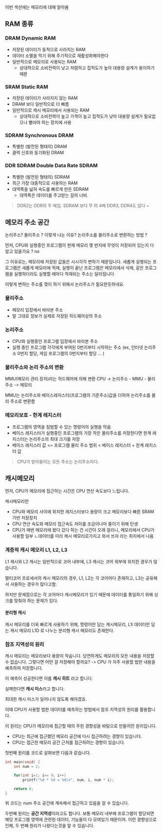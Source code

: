 이번 섹션에는 메모리에 대해 알아봄

## RAM 종류

### DRAM Dynamic RAM

- 저장된 데이터가 동적으로 사라지는 RAM
- 데이터 소멸을 막기 위해 주기적으로 재활성화해야한다
- 일반적으로 메모리로 사용되는 RAM
  - 상대적으로 소비전력이 낮고 저렴하고 집적도가 높아 대용량 설계가 용이하기 때문

### SRAM Static RAM

- 저장된 데이터가 사라지지 않는 RAM
- DRAM 보다 일반적으로 더 빠름
- 일반적으로 캐시 메모리에서 사용되는 RAM
  - 상대적으로 소비전력이 높고 가격이 높고 집적도가 낮아 대용량 설계가 필요없으나 빨라야 하는 장치에 사용

### SDRAM Synchronous DRAM

- 특별한 (발전된 형태의) DRAM
- 클럭 신호와 동기화된 DRAM

### DDR SDRAM Double Data Rate SDRAM

- 특별한 (발전된 형태의) SDRAM 
- 최근 가장 대중적으로 사용하는 RAM
- 대역폭을 넓혀 속도를 빠르게 만든 SDRAM
  - 대역폭은 데이터를 주고받는 길의 너비.

> DDR2는 DDR의 두 배임. SDRAM 보다 무 려 4배
> DDR3, DDR4도 있다 ~

## 메모리 주소 공간

논리주소? 물리주소 ? 이렇게 나눈 이유? 논리주소를 물리주소로 변환하는 방법 ?

먼저, CPU와 실행중인 프로그램이 현재 메모리 몇 번지에 무엇이 저장되어 있는지 다 알고 있을가요 ? no

그 이유로는, 메모리에 저장된 값들은 시시각각 변하기 때문임니다. 새롭게 실행되는 프로그램은 새롭게 메모리에 적재, 실행이 끝난 프로그램은 메모리에서 삭제, 같은 프로그램을 실행하더라도 실행할 때마다 적재되는 주소는 달라짐니다

이렇게 변하는 주소를 캧이 하기 위해서 논리주소가 필요한듯하네요.

### 물리주소

- 메모리 입장에서 바라본 주소
- 말 그대로 정보가 실제로 저장된 하드웨어상의 주소

### 논리주소

- CPU와 실행중인 프로그램 입장에서 바라본 주소
- 실행 중인 프로그램 각각에게 부여된 0번지부터 시작하는 주소 (ex, 인터넷 논리주소 0번지 할당, 게임 프로그램의 0번지부터 할당 ... )

### 물리주소와 논리 주소의 변환

MMU(메모리 관리 장치)라는 하드웨어에 의해 변환 CPU -> 논리주소 -  MMU - 물리주소 -> 메모리

MMU는 논리주소와 베이스레지스터(프로그램의 기준주소)값을 더하여 논리주소를 물리 주소로 변환함 

### 메모리보호 - 한계 레지스터

- 프로그램의 영역을 침범할 수 있는 명령어의 실행을 막음
- 베이스 레지스터가 실행중인 프로그램의 가장 작은 물리주소를 저장한다면 한계 레지스터는 논리주소의 최대 크기를 저장
- 베이스 레지스터 값 <= 프로그램 물리 주소 범위 < 베이스 레지스터 + 한계 레지스터 값

> CPU가 받아들이는 모든 주소는 논리주소이다.

## 캐시메모리

먼저, CPU가 메모리에 접근하는 시간은 CPU 연산 속도보다 느립니다.

캐시메모리란

- CPU와 메모리 사이에 위치한 레지스터보다 용량이 크고 메모리보다 빠른 SRAM 기반 저장장치
- CPU 연산 속도와 메모리 접근속도 차이를 조금이나마 줄이기 위해 탄생
- CPU가 매번 메모리에 왔다 갔다 하는 건 시간이 오래 걸리니, 메모리에서 CPU가 사용할 일부 ㄴ데이터를 미리 캐시 메모리로가지고 와서 쓰자 라는 취지에서 나옴

### 계층적 캐시 메모리 L1, L2, L3

L1 캐시와 L2 캐시는 일반적으로 코어 내부에, L3 캐시는 코어 외부에 위치한 경우가 많습니다.

멀티코어 프로세서의 캐시 메모리의 경우, L1, L2는 각 코어마다 존재하고, L3는 공유해서 사용하는 경우가 많다고함.

하지만 문제점으로는 각 코어마다 캐시메모리가 있기 때문에 데이터를 통일하기 위해 싱크를 맞춰야 하는 문제가 있다.

#### 분리형 캐시

캐시 메모리를 더욱 빠르게 사용하기 위해, 명령어만 담는 캐시메모리, L1i 데이터만 담는 캐시 메모리 L1D 로 나누는 분리형 캐시 메모리도 존재한다.

### 참조 지역성의 원리

캐시 메모리는 메모리보다 용량이 작슴니다. 당연하게도 메모리의 모든 내용을 저장할 수 없습니다. 그렇다면 어떤 걸 저장해야 할까요? -> CPU 가 자주 사용할 법한 내용을 예측하여 저장합니다.

이 예측이 성공한다면 이를 **캐시 히트** 라고 합니다.

실패한다면 **캐시 미스**라고 합니다. 

최대한 캐시 미스가 일어나지 않도록 해야겠죠.

이때 CPU가 사용할 법한 데이터를 예측하는 방법에서 참조 지역성의 원리를 활용합니다.

이 원리는 CPU가 메모리에 접근할 때의 주된 경향성을 바탕으로 만들어진 원리입니다.

- CPU는 최근에 접근했던 메모리 공간에 다시 접근하려는 경향이 있습니다.
- CPU는 접근한 메모리 공간 근처를 접근하려는 경향이 있습니다.

첫번째 원리를 코드로 살펴보면 다음과 같습니다.

```c
int main(void) {
    int num = 2;

    for(int i=1; i<= 9; i++) 
        printf("%d * %d = %d\n", num, i, num * i);

    return 0;
}
```

위 코드는 num 주소 공간에 계속해서 접근하고 있음을 알 수 있습니다.

두번째 원리는 **공간 지역성**이라고도 합니다. 보통 메모리 내부에 프로그램이 할당되면 해당 프로그램 영역에 관련된 데이터, 기능들이 다 모여있기 때문이져. 이런 경향성으로 인해, 두 번째 원리가 나왔다는것을 알 수 있슴니다.